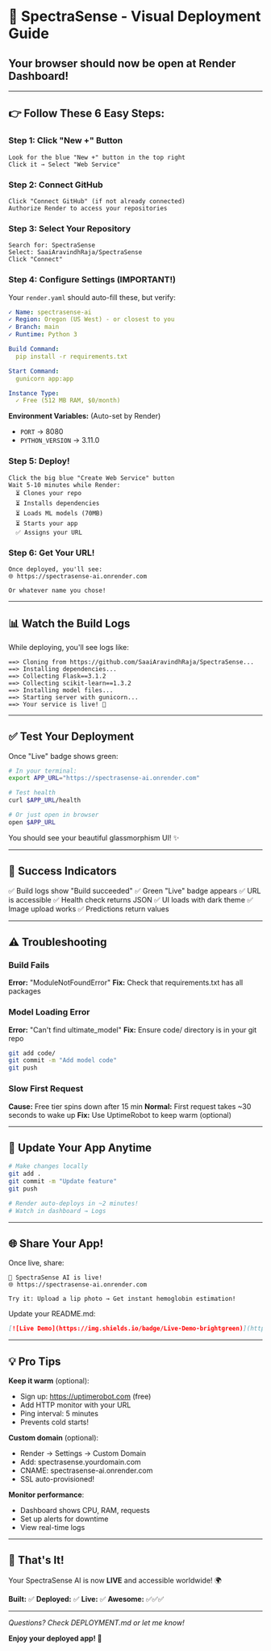 # 🎯 SpectraSense - Visual Deployment Guide

## Your browser should now be open at Render Dashboard!

---

## 👉 Follow These 6 Easy Steps:

### Step 1: Click "New +" Button
```
Look for the blue "New +" button in the top right
Click it → Select "Web Service"
```

### Step 2: Connect GitHub
```
Click "Connect GitHub" (if not already connected)
Authorize Render to access your repositories
```

### Step 3: Select Your Repository
```
Search for: SpectraSense
Select: SaaiAravindhRaja/SpectraSense
Click "Connect"
```

### Step 4: Configure Settings (IMPORTANT!)

Your `render.yaml` should auto-fill these, but verify:

```yaml
✓ Name: spectrasense-ai
✓ Region: Oregon (US West) - or closest to you
✓ Branch: main
✓ Runtime: Python 3

Build Command:
  pip install -r requirements.txt

Start Command:
  gunicorn app:app

Instance Type:
  ✓ Free (512 MB RAM, $0/month)
```

**Environment Variables:** (Auto-set by Render)
- `PORT` → 8080
- `PYTHON_VERSION` → 3.11.0

### Step 5: Deploy!
```
Click the big blue "Create Web Service" button
Wait 5-10 minutes while Render:
  ⏳ Clones your repo
  ⏳ Installs dependencies
  ⏳ Loads ML models (70MB)
  ⏳ Starts your app
  ✅ Assigns your URL
```

### Step 6: Get Your URL!
```
Once deployed, you'll see:
🌐 https://spectrasense-ai.onrender.com

Or whatever name you chose!
```

---

## 📊 Watch the Build Logs

While deploying, you'll see logs like:
```
==> Cloning from https://github.com/SaaiAravindhRaja/SpectraSense...
==> Installing dependencies...
==> Collecting Flask==3.1.2
==> Collecting scikit-learn==1.3.2
==> Installing model files...
==> Starting server with gunicorn...
==> Your service is live! 🎉
```

---

## ✅ Test Your Deployment

Once "Live" badge shows green:

```bash
# In your terminal:
export APP_URL="https://spectrasense-ai.onrender.com"

# Test health
curl $APP_URL/health

# Or just open in browser
open $APP_URL
```

You should see your beautiful glassmorphism UI! ✨

---

## 🎉 Success Indicators

✅ Build logs show "Build succeeded"
✅ Green "Live" badge appears
✅ URL is accessible
✅ Health check returns JSON
✅ UI loads with dark theme
✅ Image upload works
✅ Predictions return values

---

## ⚠️ Troubleshooting

### Build Fails
**Error:** "ModuleNotFoundError"
**Fix:** Check that requirements.txt has all packages

### Model Loading Error
**Error:** "Can't find ultimate_model"
**Fix:** Ensure code/ directory is in your git repo
```bash
git add code/
git commit -m "Add model code"
git push
```

### Slow First Request
**Cause:** Free tier spins down after 15 min
**Normal:** First request takes ~30 seconds to wake up
**Fix:** Use UptimeRobot to keep warm (optional)

---

## 🔄 Update Your App Anytime

```bash
# Make changes locally
git add .
git commit -m "Update feature"
git push

# Render auto-deploys in ~2 minutes!
# Watch in dashboard → Logs
```

---

## 🌐 Share Your App!

Once live, share:
```
🎉 SpectraSense AI is live!
🌐 https://spectrasense-ai.onrender.com

Try it: Upload a lip photo → Get instant hemoglobin estimation!
```

Update your README.md:
```markdown
[![Live Demo](https://img.shields.io/badge/Live-Demo-brightgreen)](https://spectrasense-ai.onrender.com)
```

---

## 💡 Pro Tips

**Keep it warm** (optional):
- Sign up: https://uptimerobot.com (free)
- Add HTTP monitor with your URL
- Ping interval: 5 minutes
- Prevents cold starts!

**Custom domain** (optional):
- Render → Settings → Custom Domain
- Add: spectrasense.yourdomain.com
- CNAME: spectrasense-ai.onrender.com
- SSL auto-provisioned!

**Monitor performance**:
- Dashboard shows CPU, RAM, requests
- Set up alerts for downtime
- View real-time logs

---

## 🎊 That's It!

Your SpectraSense AI is now **LIVE** and accessible worldwide! 🌍

**Built:** ✅
**Deployed:** ✅
**Live:** ✅
**Awesome:** ✅✅✅

---

*Questions? Check DEPLOYMENT.md or let me know!*

**Enjoy your deployed app! 🚀**
